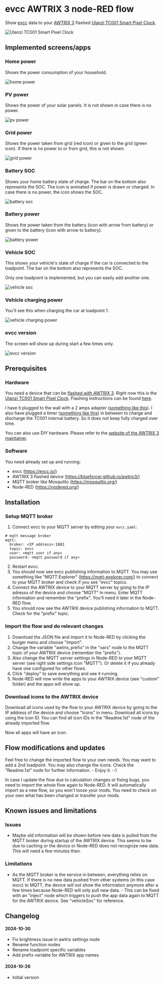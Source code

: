 # evcc AWTRIX 3 node-RED flow
Show [evcc](https://evcc.io/) data to your [AWTRIX 3](https://blueforcer.github.io/awtrix3/) flashed [Ulanzi TC001 Smart Pixel Clock](https://www.ulanzi.de/products/ulanzi-pixel-smart-uhr-2882?ref=stnk).

![Ulanzi TC001 Smart Pixel Clock](img/awtrix-evcc-tc001.jpg)

## Implemented screens/apps

### Home power

Shows the power consumption of your household.

![home power](img/awtrix-evcc-homePower.png)

### PV power

Shows the power of your solar panels. It is not shown in case there is no power.

![pv power](img/awtrix-evcc-pvPower.png)

### Grid power

Shows the power taken from grid (red icon) or given to the grid (green icon). If there is no power to or from grid, this is not shown.

![grid power](img/awtrix-evcc-gridPower.png)

### Battery SOC

Shows your home battery state of charge. The bar on the bottom also represents the SOC. The icon is animated if power is drawn or charged. In case there is no power, the icon shows the SOC.

![battery soc](img/awtrix-evcc-batterySoc.png)

### Battery power

Shows the power taken from the battery (icon with arrow from battery) or given to the battery (icon with arrow to battery).

![battery power](img/awtrix-evcc-batteryPower.png)

### Vehicle SOC

This shows your vehicle's state of charge if the car is connected to the loadpoint. The bar on the bottom also represents the SOC.

Only one loadpoint is implemented, but you can easily add another one.

![vehicle soc](img/awtrix-evcc-vehicleSoc.png)

### Vehicle charging power

You'll see this when charging the car at loadpoint 1.

![vehicle charging power](img/awtrix-evcc-chargePower.png)

### evcc version

The screen will show up during start a few times only.

![evcc version](img/awtrix-evcc-evccVersion.png)

## Prerequisites

### Hardware

You need a device that can be [flashed with AWTRIX 3](https://blueforcer.github.io/awtrix3/). Right now this is the [Ulanzi TC001 Smart Pixel Clock](https://www.ulanzi.de/products/ulanzi-pixel-smart-uhr-2882?ref=stnk). Flashing instructions can be found [here](https://blueforcer.github.io/awtrix3/#/quickstart).

I have it plugged to the wall with a 2 amps adapter ([something like this](https://amzn.to/3YOrcql)). I also have plugged a timer ([something like this](https://amzn.to/4fgebLm)) in between to charge and discharge the TC001 internal battery. So it does not keep fully charged over time.

You can also use DIY hardware. Please refer to the [website of the AWTRIX 3 maintainer](https://blueforcer.github.io/awtrix3/).

### Software

You need already set up and running:
- evcc (https://evcc.io/)
- AWTRIX 3 flashed device (https://blueforcer.github.io/awtrix3/)
- MQTT broker like Mosquitto (https://mosquitto.org/)
- Node-RED (https://nodered.org/)

## Installation

### Setup MQTT broker
1. Connect evcc to your MQTT server by editing your `evcc.yaml`:
```
# mqtt message broker
mqtt:
  broker: <IP address>:1883
  topic: evcc
  user: <mqtt user if any>
  password: <mqtt password if any>
```
2. Restart evcc.
3. You should now see evcc publishing information to MQTT. You may use something like "MQTT Explorer" (https://mqtt-explorer.com/) to connect to your MQTT broker and check if you see "evcc" topics. 
4. Connect the AWTRIX device to your MQTT server by going to the IP adresss of the device and choose "MQTT" in menu. Enter MQTT information and remember the "prefix". You'll need it later in the Node-RED flow.
5. You should now see the AWTRIX device publishing information to MQTT. Check for the "prefix" topic. 

### Import the flow and do relevant changes

1. Download the JSON file and import it to Node-RED by clicking the burger menu and choose "import".
2. Change the variable "awtrix_prefix" in the "vars" node to the MQTT topic of your AWTRIX device (remember the "prefix").
3. Also change the MQTT server settings in Node-RED to your MQTT server (see right side settings icon "MQTT"). Or delete it if you already have one configured for other flows.
4. Click "deploy" to save everything and see it running.
5. Node-RED will now write the apps to your AWTRIX device (see "custom" folder) and the apps will show up.

### Download icons to the AWTRIX device

Download all icons used by the flow to your AWTRIX device by going to the IP address of the device and choose "Icons" in menu. Download all icons by using the icon ID. You can find all icon IDs in the "Readme.1st" node of the already imported flow.

Now all apps will have an icon.

## Flow modifications and updates

Feel free to change the imported flow to your own needs. You may want to add a 2nd loadpoint. You may also change the icons. Check the "Readme.1st" node for further information. - Enjoy it. :-)

In case I update the flow due to calculation changes or fixing bugs, you need to import the whole flow again to Node-RED. It will automatically import as a new flow, so you won't loose your mods. You need to check on your own what has been changed or transfer your mods.

## Known issues and limitations

### Issues

- Maybe old information will be shown before new data is pulled from the MQTT broker during startup of the AWTRIX device. This seems to be due to caching or the device or Node-RED does not recognize new data. This will need a few minutes then.

### Limitations

- As the MQTT broker is the service in between, everything relies on MQTT. If there is no new data pushed from other systems (in this case evcc) to MQTT, the device will not show the information anymore after a few times because Node-RED will only pull new data. - This can be fixed with an "inject" node which triggers to push the app data again to MQTT for the AWTRIX device. See "vehicleSoc" for reference.

## Changelog

#### 2024-10-30

- Fix brightness issue in awtrix settings node
- Rename function nodes
- Rename loadpoint specific variables
- Add prefix variable for AWTRIX app names

#### 2024-10-26

- Initial version